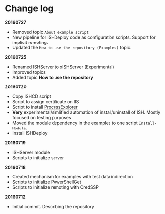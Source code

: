 # Change log

**20160727**

- Removed topic `About example script`
- New pipeline for ISHDeploy code as configuration scripts. Support for implicit remoting.
- Updated the `How to use the repository (Examples)` topic.

**20160725**

- Renamed ISHServer to xISHServer (Experimental)
- Improved topics
- Added topic **How to use the repository**

**20160720**

- Copy ISHCD script
- Script to assign certificate on IIS
- Script to install [ProcessExplorer](https://technet.microsoft.com/en-us/sysinternals/processexplorer.aspx)
- **Very** experimental/simlified automation of install/uninstall of ISH. Mostly focused on testing purposes
- Moved the module dependency in the examples to one script `Install-Module`.
- Install ISHDeploy

**20160719**

- ISHServer module
- Scripts to initialize server

**20160718**

- Created mechanism for examples with test data indirection
- Scripts to initialize PowerShellGet
- Scripts to initialize remoting with CredSSP

**20160712**

- Initial commit. Describing the repository
